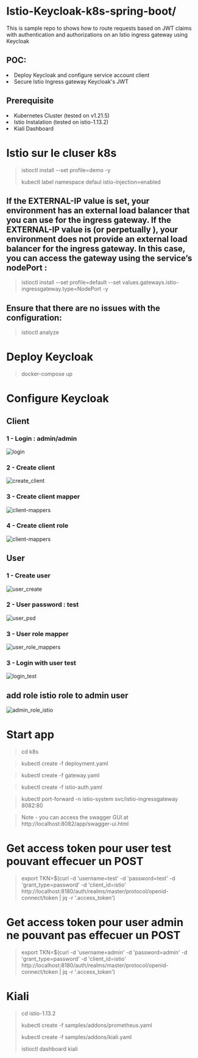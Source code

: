 # Istio-Keycloak-k8s-spring-boot/

This is sample repo to shows how to route requests based on JWT claims with authentication and authorizations on an Istio ingress gateway using Keycloak 

## POC:
<li>
Deploy Keycloak and configure service account client
</li>
<li>
Secure Istio Ingress gateway Keycloak's JWT
</li>

## Prerequisite

<li>
Kubernetes Cluster (tested on v1.21.5)
 </li>
 <li>
Istio Instalation (tested on istio-1.13.2)
</li>
<li>
Kiali Dashboard
</li>


# Istio sur le cluser k8s

> istioctl install --set profile=demo -y
>
> kubectl label namespace defaul istio-injection=enabled

## If the EXTERNAL-IP value is set, your environment has an external load balancer that you can use for the ingress gateway. If the EXTERNAL-IP value is <none> (or perpetually <pending>), your environment does not provide an external load balancer for the ingress gateway. In this case, you can access the gateway using the service’s nodePort :
 
 > istioctl install --set profile=default --set values.gateways.istio-ingressgateway.type=NodePort -y
 
 ## Ensure that there are no issues with the configuration:

 > istioctl analyze

# Deploy Keycloak

> docker-compose up

# Configure Keycloak

## Client

### 1 - Login : admin/admin

![login](images/login.png)

### 2 - Create client

![create_client](images/client.png)

### 3 - Create client mapper

![client-mappers](images/client-mappers.png)

### 4 - Create client role

![client-mappers](images/client-roles.png)

## User

### 1 - Create user

![user_create](images/user-create.png)

### 2 - User password : test

![user_psd](images/user-password.png)

### 3 - User role mapper

![user_role_mappers](images/user-role-mappers.png)

### 3 - Login with user test

![login_test](images/login-test-user.png)

## add role istio role to admin user

![admin_role_istio](images/user-admin-roleIstio.png)

# Start app

> cd k8s

> kubectl create -f deployment.yaml

> kubectl create -f gateway.yaml

> kubectl create -f istio-auth.yaml

> kubectl port-forward -n istio-system svc/istio-ingressgateway 8082:80

> Note - you can access the swagger GUI at http://localhost:8082/app/swagger-ui.html

# Get access token pour user test pouvant effecuer un POST

> export TKN=$(curl -d 'username=test' -d 'password=test' -d 'grant_type=password' -d 'client_id=istio' http://localhost:8180/auth/realms/master/protocol/openid-connect/token | jq -r '.access_token')

# Get access token pour user admin ne pouvant pas effecuer un POST

> export TKN=$(curl -d 'username=admin' -d 'password=admin' -d 'grant_type=password' -d 'client_id=istio' http://localhost:8180/auth/realms/master/protocol/openid-connect/token | jq -r '.access_token')

# Kiali

> cd istio-1.13.2
> 
> kubectl create -f samples/addons/prometheus.yaml
>
> kubectl create -f samples/addons/kiali.yaml
>
> istioctl dashboard kiali
